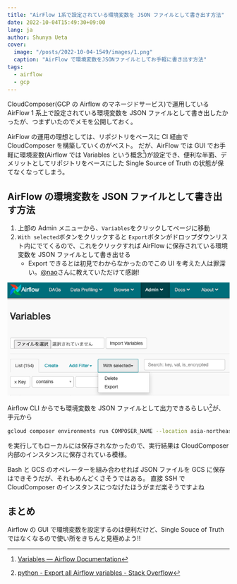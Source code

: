 ```yaml
---
title: "AirFlow 1系で設定されている環境変数を JSON ファイルとして書き出す方法"
date: 2022-10-04T15:49:30+09:00
lang: ja
author: Shunya Ueta
cover:
  image: "/posts/2022-10-04-1549/images/1.png"
  caption: "AirFlow で環境変数をJSONファイルとしてお手軽に書き出す方法"
tags:
  - airflow
  - gcp
---
```


CloudComposer(GCP の Airflow のマネージドサービス)で運用している AirFlow 1 系上で設定されている環境変数を JSON ファイルとして書き出したかったが、つまずいたのでメモを公開しておく。

AirFlow の運用の理想としては、リポジトリをベースに CI 経由で CloudComposer を構築していくのがベスト。
だが、AirFlow では GUI でお手軽に環境変数(Airflow では Variables という概念[^airflow-var])が設定でき、便利な半面、デメリットとしてリポジトリをベースにした Single Source of Truth の状態が保てなくなってしまう。

## AirFlow の環境変数を JSON ファイルとして書き出す方法

1. 上部の Admin メニューから、`Variables`をクリックしてページに移動
2. `With selected`ボタンをクリックすると `Export`ボタンがドロップダウンリスト内にでてくるので、これをクリックすれば AirFlow に保存されている環境変数を JSON ファイルとして書き出せる
   - Export できるとは初見でわからなかったのでこの UI を考えた人は罪深い。[@nao](https://twitter.com/na0fu3y)さんに教えていただけて感謝!

![AirFlow で環境変数をJSONファイルとしてお手軽に書き出す方法](/posts/2022-10-04-1549/images/1.png)

Airflow CLI からでも環境変数を JSON ファイルとして出力できるらしい[^cloudcomposer-cli]が、手元から

```bash
gcloud composer environments run COMPOSER_NAME --location asia-northeast1 variables -- --export env.json
```

を実行してもローカルには保存されなかったので、実行結果は CloudComposer 内部のインスタンスに保存されている模様。

Bash と GCS のオペレーターを組み合わせれば JSON ファイルを GCS に保存はできそうだが、それもめんどくさそうではある。
直接 SSH で CloudComposer のインスタンスにつなげたほうがまだ楽そうですよね

## まとめ

Airflow の GUI で環境変数を設定するのは便利だけど、Single Souce of Truth ではなくなるので使い所をきちんと見極めよう!!

[^airflow-var]: [Variables — Airflow Documentation](https://airflow.apache.org/docs/apache-airflow/stable/concepts/variables.html)
[^cloudcomposer-cli]: [python \- Export all Airflow variables \- Stack Overflow](https://stackoverflow.com/questions/53206003/export-all-airflow-variables)
